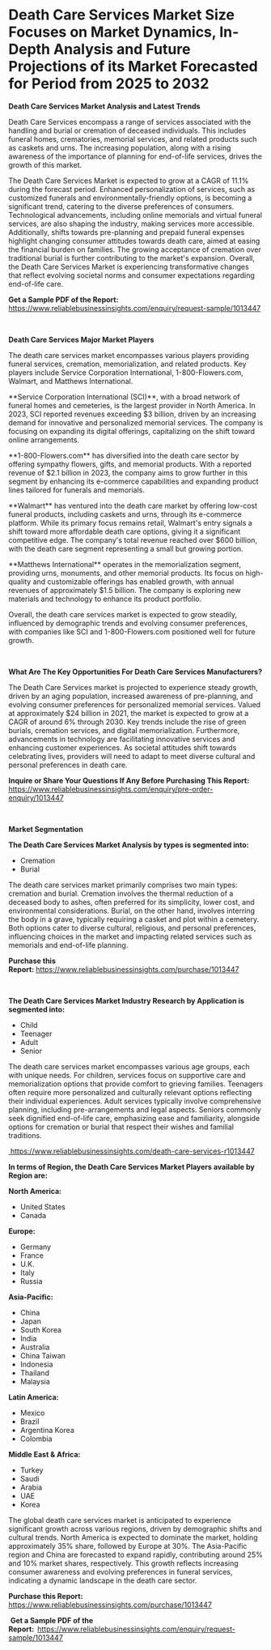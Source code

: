 <p><h1>Death Care Services Market Size Focuses on Market Dynamics, In-Depth Analysis and Future Projections of its Market Forecasted for Period from 2025 to 2032</h1></p><p><strong>Death Care Services Market Analysis and Latest Trends</strong></p>
<p><p>Death Care Services encompass a range of services associated with the handling and burial or cremation of deceased individuals. This includes funeral homes, crematories, memorial services, and related products such as caskets and urns. The increasing population, along with a rising awareness of the importance of planning for end-of-life services, drives the growth of this market. </p><p>The Death Care Services Market is expected to grow at a CAGR of 11.1% during the forecast period. Enhanced personalization of services, such as customized funerals and environmentally-friendly options, is becoming a significant trend, catering to the diverse preferences of consumers. Technological advancements, including online memorials and virtual funeral services, are also shaping the industry, making services more accessible. Additionally, shifts towards pre-planning and prepaid funeral expenses highlight changing consumer attitudes towards death care, aimed at easing the financial burden on families. The growing acceptance of cremation over traditional burial is further contributing to the market's expansion. Overall, the Death Care Services Market is experiencing transformative changes that reflect evolving societal norms and consumer expectations regarding end-of-life care.</p></p>
<p><strong>Get a Sample PDF of the Report:&nbsp;</strong> <a href="https://www.reliablebusinessinsights.com/enquiry/request-sample/1013447?utm_campaign=2843&utm_medium=2&utm_source=Github&utm_content=ia&utm_term=17042025&utm_id=death-care-services">https://www.reliablebusinessinsights.com/enquiry/request-sample/1013447</a></p>
<p>&nbsp;</p>
<p><strong>Death Care Services Major Market Players</strong></p>
<p><p>The death care services market encompasses various players providing funeral services, cremation, memorialization, and related products. Key players include Service Corporation International, 1-800-Flowers.com, Walmart, and Matthews International.</p><p>**Service Corporation International (SCI)**, with a broad network of funeral homes and cemeteries, is the largest provider in North America. In 2023, SCI reported revenues exceeding $3 billion, driven by an increasing demand for innovative and personalized memorial services. The company is focusing on expanding its digital offerings, capitalizing on the shift toward online arrangements.</p><p>**1-800-Flowers.com** has diversified into the death care sector by offering sympathy flowers, gifts, and memorial products. With a reported revenue of $2.1 billion in 2023, the company aims to grow further in this segment by enhancing its e-commerce capabilities and expanding product lines tailored for funerals and memorials.</p><p>**Walmart** has ventured into the death care market by offering low-cost funeral products, including caskets and urns, through its e-commerce platform. While its primary focus remains retail, Walmart's entry signals a shift toward more affordable death care options, giving it a significant competitive edge. The company's total revenue reached over $600 billion, with the death care segment representing a small but growing portion.</p><p>**Matthews International** operates in the memorialization segment, providing urns, monuments, and other memorial products. Its focus on high-quality and customizable offerings has enabled growth, with annual revenues of approximately $1.5 billion. The company is exploring new materials and technology to enhance its product portfolio.</p><p>Overall, the death care services market is expected to grow steadily, influenced by demographic trends and evolving consumer preferences, with companies like SCI and 1-800-Flowers.com positioned well for future growth.</p></p>
<p>&nbsp;</p>
<p><strong>What Are The Key Opportunities For Death Care Services Manufacturers?</strong></p>
<p><p>The Death Care Services market is projected to experience steady growth, driven by an aging population, increased awareness of pre-planning, and evolving consumer preferences for personalized memorial services. Valued at approximately $24 billion in 2021, the market is expected to grow at a CAGR of around 6% through 2030. Key trends include the rise of green burials, cremation services, and digital memorialization. Furthermore, advancements in technology are facilitating innovative services and enhancing customer experiences. As societal attitudes shift towards celebrating lives, providers will need to adapt to meet diverse cultural and personal preferences in death care.</p></p>
<p><strong>Inquire or Share Your Questions If Any Before Purchasing This Report:</strong> <a href="https://www.reliablebusinessinsights.com/enquiry/pre-order-enquiry/1013447?utm_campaign=2843&utm_medium=2&utm_source=Github&utm_content=ia&utm_term=17042025&utm_id=death-care-services">https://www.reliablebusinessinsights.com/enquiry/pre-order-enquiry/1013447</a></p>
<p>&nbsp;</p>
<p><strong>Market Segmentation</strong></p>
<p><strong>The Death Care Services Market Analysis by types is segmented into:</strong></p>
<p><ul><li>Cremation</li><li>Burial</li></ul></p>
<p><p>The death care services market primarily comprises two main types: cremation and burial. Cremation involves the thermal reduction of a deceased body to ashes, often preferred for its simplicity, lower cost, and environmental considerations. Burial, on the other hand, involves interring the body in a grave, typically requiring a casket and plot within a cemetery. Both options cater to diverse cultural, religious, and personal preferences, influencing choices in the market and impacting related services such as memorials and end-of-life planning.</p></p>
<p><strong>Purchase this Report:&nbsp;</strong><a href="https://www.reliablebusinessinsights.com/purchase/1013447?utm_campaign=2843&utm_medium=2&utm_source=Github&utm_content=ia&utm_term=17042025&utm_id=death-care-services">https://www.reliablebusinessinsights.com/purchase/1013447</a></p>
<p>&nbsp;</p>
<p><strong>The Death Care Services Market Industry Research by Application is segmented into:</strong></p>
<p><ul><li>Child</li><li>Teenager</li><li>Adult</li><li>Senior</li></ul></p>
<p><p>The death care services market encompasses various age groups, each with unique needs. For children, services focus on supportive care and memorialization options that provide comfort to grieving families. Teenagers often require more personalized and culturally relevant options reflecting their individual experiences. Adult services typically involve comprehensive planning, including pre-arrangements and legal aspects. Seniors commonly seek dignified end-of-life care, emphasizing ease and familiarity, alongside options for cremation or burial that respect their wishes and familial traditions.</p></p>
<p><a href="https://www.reliablebusinessinsights.com/death-care-services-r1013447?utm_campaign=2843&utm_medium=2&utm_source=Github&utm_content=ia&utm_term=17042025&utm_id=death-care-services">&nbsp;https://www.reliablebusinessinsights.com/death-care-services-r1013447</a></p>
<p><strong>In terms of Region, the Death Care Services Market Players available by Region are:</strong></p>
<p>
    <p> <strong> North America: </strong>
        <ul>
            <li>United States</li>
            <li>Canada</li>
        </ul>
        </p> 
    <p> <strong> Europe: </strong>
        <ul>
            <li>Germany</li>
            <li>France</li>
            <li>U.K.</li>
            <li>Italy</li>
            <li>Russia</li>
        </ul>
        </p> 
    <p> <strong> Asia-Pacific: </strong>
        <ul>
            <li>China</li>
            <li>Japan</li>
            <li>South Korea</li>
            <li>India</li>
            <li>Australia</li>
            <li>China Taiwan</li>
            <li>Indonesia</li>
            <li>Thailand</li>
            <li>Malaysia</li>
        </ul>
        </p> 
    <p> <strong> Latin America: </strong>
        <ul>
            <li>Mexico</li>
            <li>Brazil</li>
            <li>Argentina Korea</li>
            <li>Colombia</li>
        </ul>
        </p> 
    <p> <strong> Middle East & Africa: </strong>
        <ul>
            <li>Turkey</li>
            <li>Saudi</li>
            <li>Arabia</li>
            <li>UAE</li>
            <li>Korea</li>
        </ul>
    </p>
    </p>
<p><p>The global death care services market is anticipated to experience significant growth across various regions, driven by demographic shifts and cultural trends. North America is expected to dominate the market, holding approximately 35% share, followed by Europe at 30%. The Asia-Pacific region and China are forecasted to expand rapidly, contributing around 25% and 10% market shares, respectively. This growth reflects increasing consumer awareness and evolving preferences in funeral services, indicating a dynamic landscape in the death care sector.</p></p>
<p><strong>Purchase this Report: </strong><a href="https://www.reliablebusinessinsights.com/purchase/1013447?utm_campaign=2843&utm_medium=2&utm_source=Github&utm_content=ia&utm_term=17042025&utm_id=death-care-services">https://www.reliablebusinessinsights.com/purchase/1013447</a></p>
<p>&nbsp;<strong>Get a Sample PDF of the Report:&nbsp;&nbsp;</strong><a href="https://www.reliablebusinessinsights.com/enquiry/request-sample/1013447?utm_campaign=2843&utm_medium=2&utm_source=Github&utm_content=ia&utm_term=17042025&utm_id=death-care-services">https://www.reliablebusinessinsights.com/enquiry/request-sample/1013447</a></p>
<p><strong></strong></p>
<p><p></p><p></p><p></p></p>
